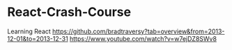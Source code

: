# React-Crash-Course
Learning React
https://github.com/bradtraversy?tab=overview&from=2013-12-01&to=2013-12-31
https://www.youtube.com/watch?v=w7ejDZ8SWv8
